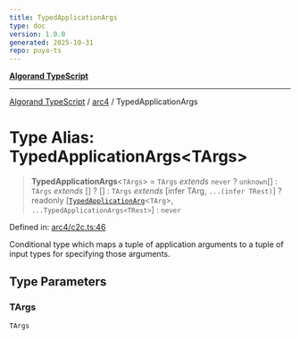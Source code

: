 ```yaml
---
title: TypedApplicationArgs
type: doc
version: 1.0.0
generated: 2025-10-31
repo: puya-ts
---
```

[**Algorand TypeScript**](../../README.md)

***

[Algorand TypeScript](../../modules.md) / [arc4](../README.md) / TypedApplicationArgs

# Type Alias: TypedApplicationArgs\<TArgs\>

> **TypedApplicationArgs**\<`TArgs`\> = `TArgs` *extends* `never` ? `unknown`[] : `TArgs` *extends* \[\] ? \[\] : `TArgs` *extends* \[infer TArg, `...(infer TRest)`\] ? readonly \[[`TypedApplicationArg`](TypedApplicationArg.md)\<`TArg`\>, `...TypedApplicationArgs<TRest>`\] : `never`

Defined in: [arc4/c2c.ts:46](https://github.com/algorandfoundation/puya-ts/blob/main/packages/algo-ts/src/arc4/c2c.ts#L46)

Conditional type which maps a tuple of application arguments to a tuple of input types for specifying those arguments.

## Type Parameters

### TArgs

`TArgs`
